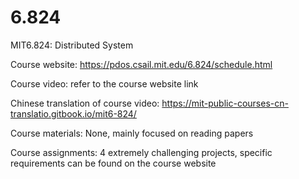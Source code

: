 # 6.824
MIT6.824: Distributed System

Course website: https://pdos.csail.mit.edu/6.824/schedule.html

Course video: refer to the course website link

Chinese translation of course video: https://mit-public-courses-cn-translatio.gitbook.io/mit6-824/

Course materials: None, mainly focused on reading papers

Course assignments: 4 extremely challenging projects, specific requirements can be found on the course website
